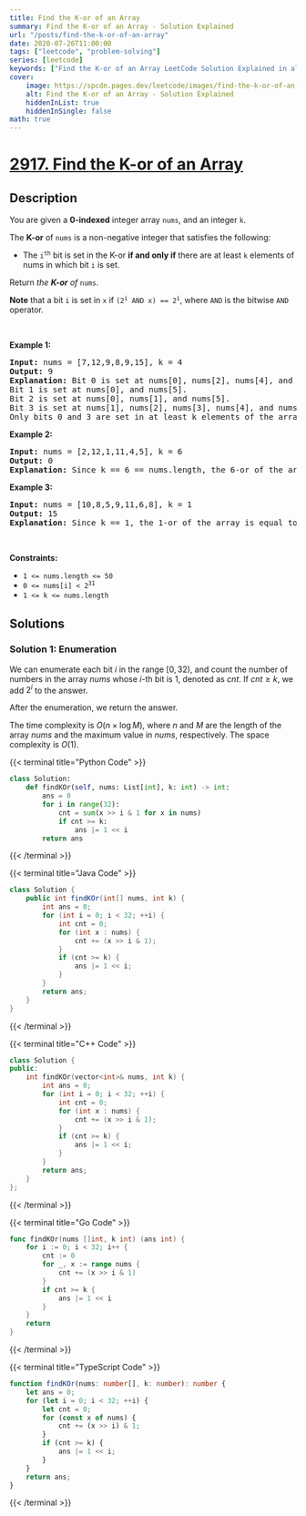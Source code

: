```yaml
---
title: Find the K-or of an Array
summary: Find the K-or of an Array - Solution Explained
url: "/posts/find-the-k-or-of-an-array"
date: 2020-07-26T11:00:00
tags: ["leetcode", "problem-solving"]
series: [leetcode]
keywords: ["Find the K-or of an Array LeetCode Solution Explained in all languages", "2917", "leetcode question 2917", "Find the K-or of an Array", "LeetCode", "leetcode solution in Python3 C++ Java Go PHP Ruby Swift TypeScript Rust C# JavaScript C", "GeeksforGeeks", "InterviewBit", "Coding Ninjas", "HackerRank", "HackerEarth", "CodeChef", "TopCoder", "AlgoExpert", "freeCodeCamp", "Codeforces", "GitHub", "AtCoder", "Samir Paul"]
cover:
    image: https://spcdn.pages.dev/leetcode/images/find-the-k-or-of-an-array.webp
    alt: Find the K-or of an Array - Solution Explained
    hiddenInList: true
    hiddenInSingle: false
math: true
---
```



# [2917. Find the K-or of an Array](https://leetcode.com/problems/find-the-k-or-of-an-array)


## Description

<p>You are given a <strong>0-indexed</strong> integer array <code>nums</code>, and an integer <code>k</code>.</p>

<p>The <strong>K-or</strong> of <code>nums</code> is a non-negative integer that satisfies the following:</p>

<ul>
	<li>The <code>i<sup>th</sup></code> bit is set in the K-or <strong>if and only if</strong> there are at least <code>k</code> elements of nums in which bit <code>i</code> is set.</li>
</ul>

<p>Return <em>the <strong> K-or</strong> of</em> <code>nums</code>.</p>

<p><strong>Note</strong> that a bit <code>i</code> is set in <code>x</code> if <code>(2<sup>i</sup> AND x) == 2<sup>i</sup></code>, where <code>AND</code> is the bitwise <code>AND</code> operator.</p>

<p>&nbsp;</p>
<p><strong class="example">Example 1:</strong></p>

<pre>
<strong>Input:</strong> nums = [7,12,9,8,9,15], k = 4
<strong>Output:</strong> 9
<strong>Explanation:</strong> Bit 0 is set at nums[0], nums[2], nums[4], and nums[5].
Bit 1 is set at nums[0], and nums[5].
Bit 2 is set at nums[0], nums[1], and nums[5].
Bit 3 is set at nums[1], nums[2], nums[3], nums[4], and nums[5].
Only bits 0 and 3 are set in at least k elements of the array, and bits i &gt;= 4 are not set in any of the array&#39;s elements. Hence, the answer is 2^0 + 2^3 = 9.
</pre>

<p><strong class="example">Example 2:</strong></p>

<pre>
<strong>Input:</strong> nums = [2,12,1,11,4,5], k = 6
<strong>Output:</strong> 0
<strong>Explanation:</strong> Since k == 6 == nums.length, the 6-or of the array is equal to the bitwise AND of all its elements. Hence, the answer is 2 AND 12 AND 1 AND 11 AND 4 AND 5 = 0.
</pre>

<p><strong class="example">Example 3:</strong></p>

<pre>
<strong>Input:</strong> nums = [10,8,5,9,11,6,8], k = 1
<strong>Output:</strong> 15
<strong>Explanation:</strong> Since k == 1, the 1-or of the array is equal to the bitwise OR of all its elements. Hence, the answer is 10 OR 8 OR 5 OR 9 OR 11 OR 6 OR 8 = 15.
</pre>

<p>&nbsp;</p>
<p><strong>Constraints:</strong></p>

<ul>
	<li><code>1 &lt;= nums.length &lt;= 50</code></li>
	<li><code>0 &lt;= nums[i] &lt; 2<sup>31</sup></code></li>
	<li><code>1 &lt;= k &lt;= nums.length</code></li>
</ul>

## Solutions

### Solution 1: Enumeration

We can enumerate each bit $i$ in the range $[0, 32)$, and count the number of numbers in the array $nums$ whose $i$-th bit is $1$, denoted as $cnt$. If $cnt \ge k$, we add $2^i$ to the answer.

After the enumeration, we return the answer.

The time complexity is $O(n \times \log M)$, where $n$ and $M$ are the length of the array $nums$ and the maximum value in $nums$, respectively. The space complexity is $O(1)$.

<!-- tabs:start -->

{{< terminal title="Python Code" >}}
```python
class Solution:
    def findKOr(self, nums: List[int], k: int) -> int:
        ans = 0
        for i in range(32):
            cnt = sum(x >> i & 1 for x in nums)
            if cnt >= k:
                ans |= 1 << i
        return ans
```
{{< /terminal >}}

{{< terminal title="Java Code" >}}
```java
class Solution {
    public int findKOr(int[] nums, int k) {
        int ans = 0;
        for (int i = 0; i < 32; ++i) {
            int cnt = 0;
            for (int x : nums) {
                cnt += (x >> i & 1);
            }
            if (cnt >= k) {
                ans |= 1 << i;
            }
        }
        return ans;
    }
}
```
{{< /terminal >}}

{{< terminal title="C++ Code" >}}
```cpp
class Solution {
public:
    int findKOr(vector<int>& nums, int k) {
        int ans = 0;
        for (int i = 0; i < 32; ++i) {
            int cnt = 0;
            for (int x : nums) {
                cnt += (x >> i & 1);
            }
            if (cnt >= k) {
                ans |= 1 << i;
            }
        }
        return ans;
    }
};
```
{{< /terminal >}}

{{< terminal title="Go Code" >}}
```go
func findKOr(nums []int, k int) (ans int) {
	for i := 0; i < 32; i++ {
		cnt := 0
		for _, x := range nums {
			cnt += (x >> i & 1)
		}
		if cnt >= k {
			ans |= 1 << i
		}
	}
	return
}
```
{{< /terminal >}}

{{< terminal title="TypeScript Code" >}}
```ts
function findKOr(nums: number[], k: number): number {
    let ans = 0;
    for (let i = 0; i < 32; ++i) {
        let cnt = 0;
        for (const x of nums) {
            cnt += (x >> i) & 1;
        }
        if (cnt >= k) {
            ans |= 1 << i;
        }
    }
    return ans;
}
```
{{< /terminal >}}

<!-- tabs:end -->

<!-- end -->
